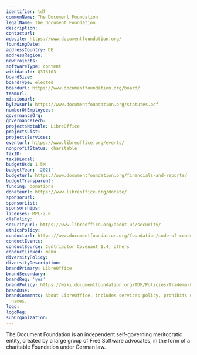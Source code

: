 ```yaml
---
identifier: tdf
commonName: The Document Foundation
legalName: The Document Foundation
description:
contacturl:
website: https://www.documentfoundation.org/
foundingDate:
addressCountry: DE
addressRegion:
newProjects:
softwareType: content
wikidataId: Q313103
boardSize:
boardType: elected
boardurl: https://www.documentfoundation.org/board/
teamurl:
missionurl:
bylawsurl: https://www.documentfoundation.org/statutes.pdf
numberOfEmployees:
governanceOrg:
governanceTech:
projectsNotable: LibreOffice
projectsList:
projectsServices:
eventurl: https://www.libreoffice.org/events/
nonprofitStatus: charitable
taxID:
taxIDLocal:
budgetUsd: 1.5M
budgetYear: '2021'
budgeturl: https://www.documentfoundation.org/financials-and-reports/
budgetTransparent:
funding: donations
donateurl: https://www.libreoffice.org/donate/
sponsorurl:
sponsorList:
sponsorships:
licenses: MPL-2.0
claPolicy:
securityurl: https://www.libreoffice.org/about-us/security/
ethicsPolicy:
conducturl: https://www.documentfoundation.org/foundation/code-of-conduct/
conductEvents:
conductSource: Contributor Covenant 1.4, others
conductLinked: menu
diversityPolicy:
diversityDescription:
brandPrimary: LibreOffice
brandSecondary:
brandReg: 'yes'
brandPolicy: https://wiki.documentfoundation.org/TDF/Policies/Trademark_Policy
brandUse:
brandComments: About LibreOffice, includes services policy, prohibits use in domain
  names.
logo:
logoReg:
subOrganization:
---
```


The Document Foundation is an independent self-governing meritocratic entity, created by a large group of Free Software advocates, in the form of a charitable Foundation under German law.
